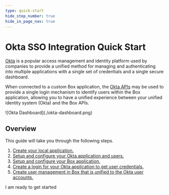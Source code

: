 ```yaml
---
type: quick-start
hide_step_number: true
hide_in_page_nav: true
---
```


# Okta SSO Integration Quick Start

[Okta][okta] is a popular access management and identity platform used by
companies to provide a unified method for managing and authenticating into
multiple applications with a single set of credentials and a single secure
dashboard. 

When connected to a custom Box application, the [Okta APIs][okta-dev] may be
used to provide a single login mechanism to identify users within the Box
application, allowing you to have a unified experience between your unified
identity system (Okta) and the Box APIs. 

<ImageFrame noborder center shadow>
  ![Okta Dashboard](./okta-dashboard.png)
</ImageFrame>

## Overview 

This guide will take you through the following steps.

1. [Create your local application.](g://sso/quick-start/create-local-app/)
1. [Setup and configure your Okta application and users.](g://sso/quick-start/setup-okta/)
1. [Setup and configure your Box application.](g://sso/quick-start/setup-box/)
1. [Create a login for your Okta application to get user credentials.](g://sso/quick-start/okta-login/)
1. [Create user management in Box that is unified to the Okta user accounts.](g://sso/quick-start/box-users/)

<Next>
  I am ready to get started
</Next>

[okta]: https://www.okta.com/
[okta-dev]: https://developer.okta.com/